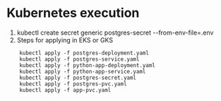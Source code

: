 Kubernetes execution
========================
1. kubectl create secret generic postgres-secret --from-env-file=.env
2. Steps for applying in EKS or GKS
```````````````````````````````````````````````````````
    kubectl apply -f postgres-deployment.yaml
    kubectl apply -f postgres-service.yaml
    kubectl apply -f python-app-deployment.yaml
    kubectl apply -f python-app-service.yaml
    kubectl apply -f postgres-secret.yaml
    kubectl apply -f postgres-pvc.yaml
    kubectl apply -f app-pvc.yaml